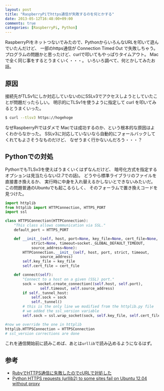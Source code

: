```yaml
---
layout: post
title: "RaspberryPiでhttps通信が失敗するのを何とかする"
date: 2013-05-12T16:48:00+09:00
comments: true
categories: [RaspberryPi, Python]
---
```


RaspberryPiをネットつないでみたので、PythonからいろんなURLを叩いて遊んでいたんだけど、
一部のhttps通信が Connection Timed Out で失敗しちゃう。
プログラムの問題かと思ったけど、curlで叩いてもやっぱりタイムアウト。
Macで全く同じ事をするとうまくいく・・・。
いろいろ調べて、何とかしてみたお話。

<!-- More -->

## 原因

接続先がTLSv1にしか対応していないのにSSLv3でアクセスしようとしていたことが問題だったらしい。
明示的にTLSv1を使うように指定して curl を叩いてみるとうまくいった。

``` bash
$ curl --tlsv3 https://hogehoge
```

なぜRaspberryPiではダメで
Macでは成功するのか、という根本的な原因はよくわからなかった。
SSLv3に対応していないなら自動的にフォールバックしてくれてもよさそうなものだけど、
なぜうまく行かないんだろう・・・？


## Pythonでの対処

PythonでもTLSv3を使えばうまくいくはずなんだけど、
暗号化方式を指定するオプションは見当たらない(2.7での話)。
どうやら標準ライブラリのファイルを直接書き換えるか、
実行時に中身を入れ替えるかしないとできないみたいだ。
この問題普通のUbuntuでも起こるらしく、
そのフォーラムで置き換えコードを見つけた。

``` python
import httplib
from httplib import HTTPConnection, HTTPS_PORT
import ssl

class HTTPSConnection(HTTPConnection):
    "This class allows communication via SSL."
    default_port = HTTPS_PORT

    def __init__(self, host, port=None, key_file=None, cert_file=None,
            strict=None, timeout=socket._GLOBAL_DEFAULT_TIMEOUT,
            source_address=None):
        HTTPConnection.__init__(self, host, port, strict, timeout,
                source_address)
        self.key_file = key_file
        self.cert_file = cert_file

    def connect(self):
        "Connect to a host on a given (SSL) port."
        sock = socket.create_connection((self.host, self.port),
                self.timeout, self.source_address)
        if self._tunnel_host:
            self.sock = sock
            self._tunnel()
        # this is the only line we modified from the httplib.py file
        # we added the ssl_version variable
        self.sock = ssl.wrap_socket(sock, self.key_file, self.cert_file, ssl_version=ssl.PROTOCOL_TLSv1)

#now we override the one in httplib
httplib.HTTPSConnection = HTTPSConnection
# ssl_version corrections are done
```

これを通信開始前に読みこめば、あとは`urllib`で読み込めるようになるはず。

## 参考
- [RubyでHTTPS通信に失敗したのでcURLで対処した](http://www.abe3.net/2012/12/ruby-https-error/)
- [Python HTTPS requests (urllib2) to some sites fail on Ubuntu 12.04 without proxy](http://askubuntu.com/questions/116020/python-https-requests-urllib2-to-some-sites-fail-on-ubuntu-12-04-without-proxy)
